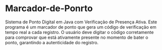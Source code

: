 # Marcador-de-Ponrto
Sistema de Ponto Digital em Java com Verificação de Presença Ativa.  Este programa é um marcador de ponto que gera um código de verificação em tempo real a cada registro. O usuário deve digitar o código corretamente para comprovar que está ativamente presente no momento de bater o ponto, garantindo a autenticidade do registro.
